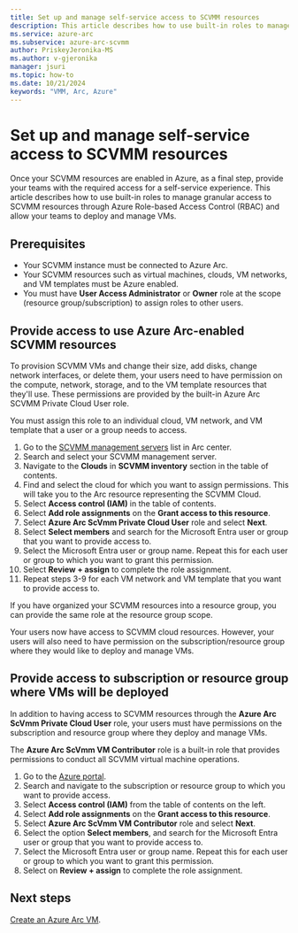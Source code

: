 ```yaml
---
title: Set up and manage self-service access to SCVMM resources
description: This article describes how to use built-in roles to manage granular access to SCVMM resources through Azure Role-based Access Control (RBAC).
ms.service: azure-arc
ms.subservice: azure-arc-scvmm
author: PriskeyJeronika-MS
ms.author: v-gjeronika
manager: jsuri
ms.topic: how-to 
ms.date: 10/21/2024
keywords: "VMM, Arc, Azure"
---
```


# Set up and manage self-service access to SCVMM resources

Once your SCVMM resources are enabled in Azure, as a final step, provide your teams with the required access for a self-service experience. This article describes how to use built-in roles to manage granular access to SCVMM resources through Azure Role-based Access Control (RBAC) and allow your teams to deploy and manage VMs.

## Prerequisites

- Your SCVMM instance must be connected to Azure Arc.
- Your SCVMM resources such as virtual machines, clouds, VM networks, and VM templates must be Azure enabled.
- You must have **User Access Administrator** or **Owner** role at the scope (resource group/subscription) to assign roles to other users.

## Provide access to use Azure Arc-enabled SCVMM resources

To provision SCVMM VMs and change their size, add disks, change network interfaces, or delete them, your users need to have permission on the compute, network, storage, and to the VM template resources that they'll use. These permissions are provided by the built-in Azure Arc SCVMM Private Cloud User role.

You must assign this role to an individual cloud, VM network, and VM template that a user or a group needs to access.

1. Go to the [SCVMM management servers](https://ms.portal.azure.com/#view/Microsoft_Azure_HybridCompute/AzureArcCenterBlade/~/scVmmManagementServer) list in Arc center.
2. Search and select your SCVMM management server.
3. Navigate to the **Clouds** in **SCVMM inventory** section in the table of contents.
4. Find and select the cloud for which you want to assign permissions. 
     This will take you to the Arc resource representing the SCVMM Cloud.
1. Select **Access control (IAM)** in the table of contents.
1. Select **Add role assignments** on the **Grant access to this resource**.
1. Select **Azure Arc ScVmm Private Cloud User** role and select **Next**.
1. Select **Select members** and search for the Microsoft Entra user or group that you want to provide access to.
1. Select the Microsoft Entra user or group name. Repeat this for each user or group to which you want to grant this permission.
1. Select **Review + assign** to complete the role assignment.
1. Repeat steps 3-9 for each VM network and VM template that you want to provide access to.

If you have organized your SCVMM resources into a resource group, you can provide the same role at the resource group scope.

Your users now have access to SCVMM cloud resources. However, your users will also need to have permission on the subscription/resource group where they would like to deploy and manage VMs.

## Provide access to subscription or resource group where VMs will be deployed

In addition to having access to SCVMM resources through the **Azure Arc ScVmm Private Cloud User** role, your users must have permissions on the subscription and resource group where they deploy and manage VMs.

The **Azure Arc ScVmm VM Contributor** role is a built-in role that provides permissions to conduct all SCVMM virtual machine operations.

1. Go to the [Azure portal](https://ms.portal.azure.com/#home).
2. Search and navigate to the subscription or resource group to which you want to provide access.
3. Select **Access control (IAM)** from the table of contents on the left.
4. Select **Add role assignments** on the **Grant access to this resource**.
5. Select **Azure Arc ScVmm VM Contributor** role and select **Next**.
6. Select the option **Select members**, and search for the Microsoft Entra user or group that you want to provide access to.
7. Select the Microsoft Entra user or group name. Repeat this for each user or group to which you want to grant this permission.
8. Select on **Review + assign** to complete the role assignment.

## Next steps

[Create an Azure Arc VM](create-virtual-machine.md).
